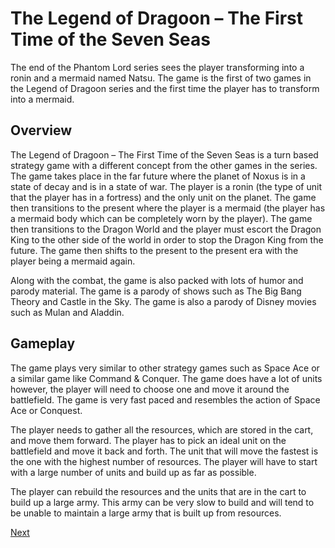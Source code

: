 # The Legend of Dragoon – The First Time of the Seven Seas

The end of the Phantom Lord series sees the player transforming into a ronin and a mermaid named Natsu. The game is the first of two games in the Legend of Dragoon series and the first time the player has to transform into a mermaid.

## Overview

The Legend of Dragoon – The First Time of the Seven Seas is a turn based strategy game with a different concept from the other games in the series. The game takes place in the far future where the planet of Noxus is in a state of decay and is in a state of war. The player is a ronin (the type of unit that the player has in a fortress) and the only unit on the planet. The game then transitions to the present where the player is a mermaid (the player has a mermaid body which can be completely worn by the player). The game then transitions to the Dragon World and the player must escort the Dragon King to the other side of the world in order to stop the Dragon King from the future. The game then shifts to the present to the present era with the player being a mermaid again.

Along with the combat, the game is also packed with lots of humor and parody material. The game is a parody of shows such as The Big Bang Theory and Castle in the Sky. The game is also a parody of Disney movies such as Mulan and Aladdin.

## Gameplay

The game plays very similar to other strategy games such as Space Ace or a similar game like Command & Conquer. The game does have a lot of units however, the player will need to choose one and move it around the battlefield. The game is very fast paced and resembles the action of Space Ace or Conquest.

The player needs to gather all the resources, which are stored in the cart, and move them forward. The player has to pick an ideal unit on the battlefield and move it back and forth. The unit that will move the fastest is the one with the highest number of resources. The player will have to start with a large number of units and build up as far as possible.

The player can rebuild the resources and the units that are in the cart to build up a large army. This army can be very slow to build and will tend to be unable to maintain a large army that is built up from resources.

[Next](059.md)